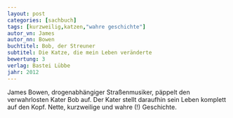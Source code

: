 ```yaml
---
layout: post
categories: [sachbuch]
tags: [kurzweilig,katzen,"wahre geschichte"]
autor_vn: James
autor_nn: Bowen
buchtitel: Bob, der Streuner
subtitel: Die Katze, die mein Leben veränderte
bewertung: 3
verlag: Bastei Lübbe
jahr: 2012
---
```


James Bowen, drogenabhängiger Straßenmusiker, päppelt den verwahrlosten Kater Bob auf. Der Kater stellt daraufhin sein Leben komplett auf den Kopf. Nette, kurzweilige und wahre (!) Geschichte.
